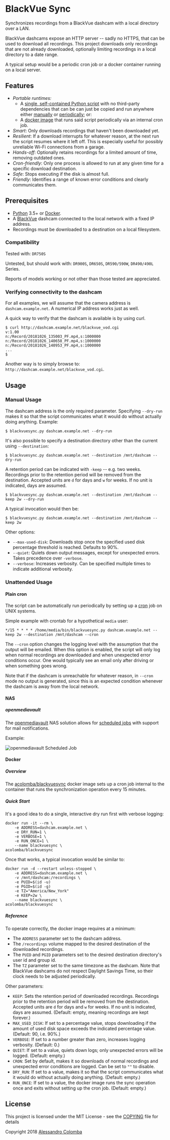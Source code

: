 # BlackVue Sync

Synchronizes recordings from a BlackVue dashcam with a local directory over a LAN.

BlackVue dashcams expose an HTTP server -- sadly no HTTPS, that can be used to download all recordings. This project downloads only recordings that are not already downloaded, optionally limiting recordings in a local directory to a date range.

A typical setup would be a periodic cron job or a docker container running on a local server.


## Features

* *Portable runtimes:* 
    * A [single, self-contained Python script](https://github.com/acolomba/blackvuesync/blob/master/blackvuesync.py) with no third-party dependencies that can be can just be copied and run anywhere either [manually](#manual-usage) or [periodically](#unattended-usage); or:
    * A [docker image](#docker) that runs said script periodically via an internal cron job.
* *Smart*: Only downloads recordings that haven't been downloaded yet.
* *Resilient*: If a download interrupts for whatever reason, at the next run the script resumes where it left off. This is especially useful for possibly unreliable Wi-Fi connections from a garage.
* *Hands-off*: Optionally retains recordings for a limited amount of time, removing outdated ones.
* *Cron-friendly*: Only one process is allowed to run at any given time for a specific download destination.
* *Safe*: Stops executing if the disk is almost full.
* *Friendly*: Identifies a range of known error conditions and clearly communicates them.


## Prerequisites

* [Python](https://www.python.org/) 3.5+ or [Docker](https://docs.docker.com/).
* A [BlackVue](https://www.blackvue.com/) dashcam connected to the local network with a fixed IP address.
* Recordings must be downloaded to a destination on a local filesystem.

### Compatibility

Tested with: `DR750S`

Untested, but should work with: `DR900S`, `DR650S`, `DR590/590W`, `DR490/490L` Series.

Reports of models working or not other than those tested are appreciated.

### Verifying connectivity to the dashcam

For all examples, we will assume that the camera address is ```dashcam.example.net```. A numerical IP address works just as well.

A quick way to verify that the dashcam is available is by using curl. 

```
$ curl http://dashcam.example.net/blackvue_vod.cgi
v:1.00
n:/Record/20181026_135003_PF.mp4,s:1000000
n:/Record/20181026_140658_PF.mp4,s:1000000
n:/Record/20181026_140953_PF.mp4,s:1000000
...
$
```

Another way is to simply browse to: `http://dashcam.example.net/blackvue_vod.cgi`.


## Usage

### Manual Usage

The dashcam address is the only required parameter. Specifying ```--dry-run``` makes it so that the script communicates what it would do without actually doing anything. Example:

```
$ blackvuesync.py dashcam.example.net --dry-run
```

It's also possible to specify a destination directory other than the current using ```--destination```:

```
$ blackvuesync.py dashcam.example.net --destination /mnt/dashcam --dry-run
```

A retention period can be indicated with ```-keep``` -- e.g. two weeks. Recordings prior to the retention period will be removed from the destination. Accepted units are ```d``` for days and ```w``` for weeks. If no unit is indicated, days are assumed. 

```
$ blackvuesync.py dashcam.example.net --destination /mnt/dashcam --keep 2w --dry-run
```

A typical invocation would then be:

```
$ blackvuesync.py dashcam.example.net --destination /mnt/dashcam --keep 2w
```

Other options:
* ```--max-used-disk```: Downloads stop once the specified used disk percentage threshold is reached. Defaults to 90%.
* ```--quiet```: Quiets down output messages, except for unexpected errors. Takes precedence over ```-verbose```.
* ```--verbose```: Increases verbosity. Can be specified multiple times to indicate additional verbosity.

### Unattended Usage

#### Plain cron

The script can be automatically run periodically by setting up a [cron](https://en.wikipedia.org/wiki/Cron) job on UNIX systems.

Simple example with crontab for a hypothetical ```media``` user:

```
*/15 * * * * /home/media/bin/blackvuesync.py dashcam.example.net --keep 2w --destination /mnt/dashcam --cron
```

The ```--cron``` option changes the logging level with the assumption that the output will be emailed. When this option is enabled, the script will only log when normal recordings are downloaded and when unexpected error conditions occur. One would typically see an email only after driving or when something goes wrong.

Note that if the dashcam is unreachable for whatever reason, in ```--cron``` mode no output is generated, since this is an expected condition whenever the dashcam is away from the local network.

#### NAS

##### openmediavault

The [openmediavault](http://www.openmediavault.org/) NAS solution allows for [scheduled jobs](https://openmediavault.readthedocs.io/en/latest/administration/general/cron.html) with support for mail notifications.

Example:

![openmediavault Scheduled Job](https://raw.githubusercontent.com/acolomba/blackvuesync/master/docs/images/cron-example-openmediavault.png)

#### Docker

##### Overview

The [acolomba/blackvuesync](https://hub.docker.com/r/acolomba/blackvuesync/) docker image sets up a cron job internal to the container that runs the synchronization operation every 15 minutes.

##### Quick Start

It's a good idea to do a single, interactive dry run first with verbose logging: 

```
docker run -it --rm \
    -e ADDRESS=dashcam.example.net \
    -e DRY_RUN=1 \
    -e VERBOSE=1 \
    -e RUN_ONCE=1 \
    --name blackvuesync \
acolomba/blackvuesync
```

Once that works, a typical invocation would be similar to:

```
docker run -d --restart unless-stopped \
    -e ADDRESS=dashcam.example.net \
    -v /mnt/dashcam:/recordings \
    -e PUID=$(id -u)
    -e PGID=$(id -g)
    -e TZ="America/New_York"
    -e KEEP=2w \
    --name blackvuesync \
acolomba/blackvuesync
```

##### Reference

To operate correctly, the docker image requires at a minimum:

* The ```ADDRESS``` parameter set to the dashcam address.
* The ```/recordings``` volume mapped to the desired destination of the downloaded recordings.
* The ```PUID``` and ```PGID``` parameters set to the desired destination directory's user id and group id. 
* The ```TZ``` parameter set to the same timezone as the dashcam. Note that BlackVue dashcams do not respect Daylight Savings Time, so their clock needs to be adjusted periodically.

Other parameters:

* ```KEEP```: Sets the retention period of downloaded recordings. Recordings prior to the retention period will be removed from the destination. Accepted units are ```d``` for days and ```w``` for weeks. If no unit is indicated, days are assumed. (Default: empty, meaning recordings are kept forever.)
* ```MAX_USED_DISK```: If set to a percentage value, stops downloading if the amount of used disk space exceeds the indicated percentage value.  (Default: 90, i.e. 90%.)
* ```VERBOSE```: If set to a number greater than zero, increases logging verbosity. (Default: 0.)
* ```QUIET```: If set to a value, quiets down logs; only unexpected errors will be logged. (Default: empty.)
* ```CRON```: Set by default, makes it so downloads of normal recordings and unexpected error conditions are logged. Can be set to ```""``` to disable.
* ```DRY_RUN```: If set to a value, makes it so that the script communicates what it would do without actually doing anything. (Default: empty.)
* ```RUN_ONCE```: If set to a value, the docker image runs the sync operation once and exits without setting up the cron job. (Default: empty.)


## License

This project is licensed under the MIT License - see the [COPYING](COPYING) file for details

Copyright 2018 [Alessandro Colomba](https://github.com/acolomba)
